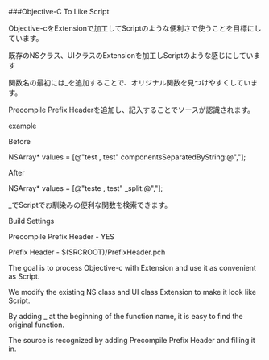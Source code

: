 ###Objective-C To Like Script

Objective-cをExtensionで加工してScriptのような便利さで使うことを目標にしています。

既存のNSクラス、UIクラスのExtensionを加工しScriptのような感じにしています

関数名の最初には_を追加することで、オリジナル関数を見つけやすくしています。

Precompile Prefix Headerを追加し、記入することでソースが認識されます。

example

Before

NSArray* values = [@"test , test" componentsSeparatedByString:@","];

After

NSArray* values = [@"teste , test" _split:@","];

_でScriptでお馴染みの便利な関数を検索できます。



Build Settings

Precompile Prefix Header - YES

Prefix Header - $(SRCROOT)/PrefixHeader.pch


The goal is to process Objective-c with Extension and use it as convenient as Script.

We modify the existing NS class and UI class Extension to make it look like Script.

By adding _ at the beginning of the function name, it is easy to find the original function.

The source is recognized by adding Precompile Prefix Header and filling it in.
